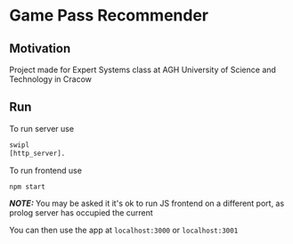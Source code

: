 # Game Pass Recommender

## Motivation
Project made for Expert Systems class at AGH University of Science and Technology in Cracow

## Run
To run server use
```bash
swipl
[http_server].
```
To run frontend use
```bash
npm start
```
**_NOTE:_**  You may be asked it it's ok to run JS frontend on a different port, as prolog server has occupied the current

You can then use the app at 
```localhost:3000``` or ```localhost:3001``` 

